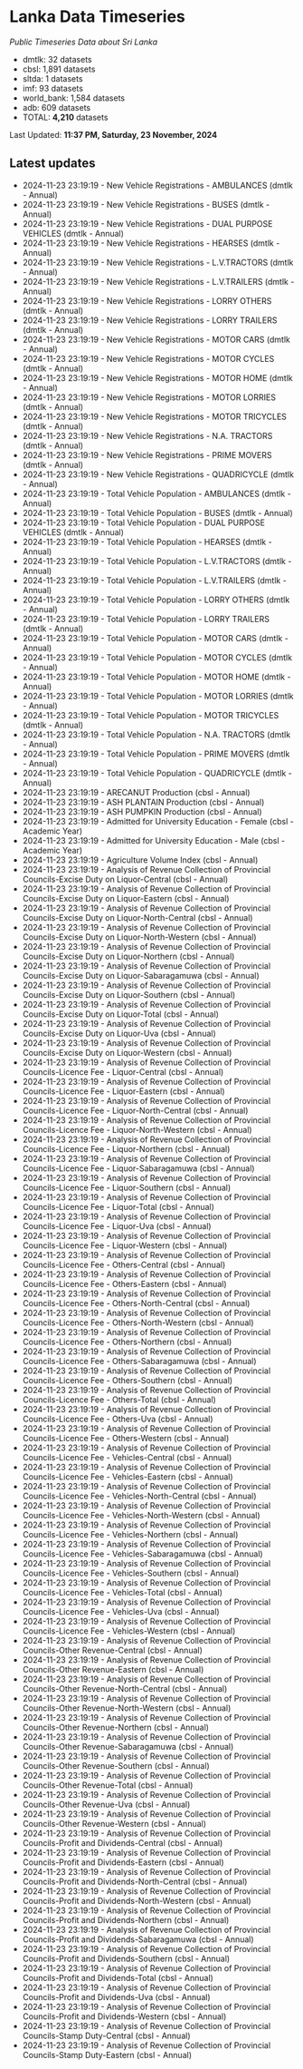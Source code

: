 # Lanka Data Timeseries
*Public Timeseries Data about Sri Lanka*

* dmtlk: 32 datasets
* cbsl: 1,891 datasets
* sltda: 1 datasets
* imf: 93 datasets
* world_bank: 1,584 datasets
* adb: 609 datasets
* TOTAL: **4,210** datasets

Last Updated: **11:37 PM, Saturday, 23 November, 2024**

## Latest updates

* 2024-11-23 23:19:19 - New Vehicle Registrations - AMBULANCES (dmtlk - Annual)
* 2024-11-23 23:19:19 - New Vehicle Registrations - BUSES (dmtlk - Annual)
* 2024-11-23 23:19:19 - New Vehicle Registrations - DUAL PURPOSE VEHICLES (dmtlk - Annual)
* 2024-11-23 23:19:19 - New Vehicle Registrations - HEARSES (dmtlk - Annual)
* 2024-11-23 23:19:19 - New Vehicle Registrations - L.V.TRACTORS (dmtlk - Annual)
* 2024-11-23 23:19:19 - New Vehicle Registrations - L.V.TRAILERS (dmtlk - Annual)
* 2024-11-23 23:19:19 - New Vehicle Registrations - LORRY OTHERS (dmtlk - Annual)
* 2024-11-23 23:19:19 - New Vehicle Registrations - LORRY TRAILERS (dmtlk - Annual)
* 2024-11-23 23:19:19 - New Vehicle Registrations - MOTOR CARS (dmtlk - Annual)
* 2024-11-23 23:19:19 - New Vehicle Registrations - MOTOR CYCLES (dmtlk - Annual)
* 2024-11-23 23:19:19 - New Vehicle Registrations - MOTOR HOME (dmtlk - Annual)
* 2024-11-23 23:19:19 - New Vehicle Registrations - MOTOR LORRIES (dmtlk - Annual)
* 2024-11-23 23:19:19 - New Vehicle Registrations - MOTOR TRICYCLES (dmtlk - Annual)
* 2024-11-23 23:19:19 - New Vehicle Registrations - N.A. TRACTORS (dmtlk - Annual)
* 2024-11-23 23:19:19 - New Vehicle Registrations - PRIME MOVERS (dmtlk - Annual)
* 2024-11-23 23:19:19 - New Vehicle Registrations - QUADRICYCLE (dmtlk - Annual)
* 2024-11-23 23:19:19 - Total Vehicle Population - AMBULANCES (dmtlk - Annual)
* 2024-11-23 23:19:19 - Total Vehicle Population - BUSES (dmtlk - Annual)
* 2024-11-23 23:19:19 - Total Vehicle Population - DUAL PURPOSE VEHICLES (dmtlk - Annual)
* 2024-11-23 23:19:19 - Total Vehicle Population - HEARSES (dmtlk - Annual)
* 2024-11-23 23:19:19 - Total Vehicle Population - L.V.TRACTORS (dmtlk - Annual)
* 2024-11-23 23:19:19 - Total Vehicle Population - L.V.TRAILERS (dmtlk - Annual)
* 2024-11-23 23:19:19 - Total Vehicle Population - LORRY OTHERS (dmtlk - Annual)
* 2024-11-23 23:19:19 - Total Vehicle Population - LORRY TRAILERS (dmtlk - Annual)
* 2024-11-23 23:19:19 - Total Vehicle Population - MOTOR CARS (dmtlk - Annual)
* 2024-11-23 23:19:19 - Total Vehicle Population - MOTOR CYCLES (dmtlk - Annual)
* 2024-11-23 23:19:19 - Total Vehicle Population - MOTOR HOME (dmtlk - Annual)
* 2024-11-23 23:19:19 - Total Vehicle Population - MOTOR LORRIES (dmtlk - Annual)
* 2024-11-23 23:19:19 - Total Vehicle Population - MOTOR TRICYCLES (dmtlk - Annual)
* 2024-11-23 23:19:19 - Total Vehicle Population - N.A. TRACTORS (dmtlk - Annual)
* 2024-11-23 23:19:19 - Total Vehicle Population - PRIME MOVERS (dmtlk - Annual)
* 2024-11-23 23:19:19 - Total Vehicle Population - QUADRICYCLE (dmtlk - Annual)
* 2024-11-23 23:19:19 - ARECANUT Production (cbsl - Annual)
* 2024-11-23 23:19:19 - ASH PLANTAIN Production (cbsl - Annual)
* 2024-11-23 23:19:19 - ASH PUMPKIN Production (cbsl - Annual)
* 2024-11-23 23:19:19 - Admitted for University Education - Female (cbsl - Academic Year)
* 2024-11-23 23:19:19 - Admitted for University Education - Male (cbsl - Academic Year)
* 2024-11-23 23:19:19 - Agriculture Volume Index (cbsl - Annual)
* 2024-11-23 23:19:19 - Analysis of Revenue Collection of Provincial Councils-Excise Duty on Liquor-Central (cbsl - Annual)
* 2024-11-23 23:19:19 - Analysis of Revenue Collection of Provincial Councils-Excise Duty on Liquor-Eastern (cbsl - Annual)
* 2024-11-23 23:19:19 - Analysis of Revenue Collection of Provincial Councils-Excise Duty on Liquor-North-Central (cbsl - Annual)
* 2024-11-23 23:19:19 - Analysis of Revenue Collection of Provincial Councils-Excise Duty on Liquor-North-Western (cbsl - Annual)
* 2024-11-23 23:19:19 - Analysis of Revenue Collection of Provincial Councils-Excise Duty on Liquor-Northern (cbsl - Annual)
* 2024-11-23 23:19:19 - Analysis of Revenue Collection of Provincial Councils-Excise Duty on Liquor-Sabaragamuwa (cbsl - Annual)
* 2024-11-23 23:19:19 - Analysis of Revenue Collection of Provincial Councils-Excise Duty on Liquor-Southern (cbsl - Annual)
* 2024-11-23 23:19:19 - Analysis of Revenue Collection of Provincial Councils-Excise Duty on Liquor-Total (cbsl - Annual)
* 2024-11-23 23:19:19 - Analysis of Revenue Collection of Provincial Councils-Excise Duty on Liquor-Uva (cbsl - Annual)
* 2024-11-23 23:19:19 - Analysis of Revenue Collection of Provincial Councils-Excise Duty on Liquor-Western (cbsl - Annual)
* 2024-11-23 23:19:19 - Analysis of Revenue Collection of Provincial Councils-Licence Fee - Liquor-Central (cbsl - Annual)
* 2024-11-23 23:19:19 - Analysis of Revenue Collection of Provincial Councils-Licence Fee - Liquor-Eastern (cbsl - Annual)
* 2024-11-23 23:19:19 - Analysis of Revenue Collection of Provincial Councils-Licence Fee - Liquor-North-Central (cbsl - Annual)
* 2024-11-23 23:19:19 - Analysis of Revenue Collection of Provincial Councils-Licence Fee - Liquor-North-Western (cbsl - Annual)
* 2024-11-23 23:19:19 - Analysis of Revenue Collection of Provincial Councils-Licence Fee - Liquor-Northern (cbsl - Annual)
* 2024-11-23 23:19:19 - Analysis of Revenue Collection of Provincial Councils-Licence Fee - Liquor-Sabaragamuwa (cbsl - Annual)
* 2024-11-23 23:19:19 - Analysis of Revenue Collection of Provincial Councils-Licence Fee - Liquor-Southern (cbsl - Annual)
* 2024-11-23 23:19:19 - Analysis of Revenue Collection of Provincial Councils-Licence Fee - Liquor-Total (cbsl - Annual)
* 2024-11-23 23:19:19 - Analysis of Revenue Collection of Provincial Councils-Licence Fee - Liquor-Uva (cbsl - Annual)
* 2024-11-23 23:19:19 - Analysis of Revenue Collection of Provincial Councils-Licence Fee - Liquor-Western (cbsl - Annual)
* 2024-11-23 23:19:19 - Analysis of Revenue Collection of Provincial Councils-Licence Fee - Others-Central (cbsl - Annual)
* 2024-11-23 23:19:19 - Analysis of Revenue Collection of Provincial Councils-Licence Fee - Others-Eastern (cbsl - Annual)
* 2024-11-23 23:19:19 - Analysis of Revenue Collection of Provincial Councils-Licence Fee - Others-North-Central (cbsl - Annual)
* 2024-11-23 23:19:19 - Analysis of Revenue Collection of Provincial Councils-Licence Fee - Others-North-Western (cbsl - Annual)
* 2024-11-23 23:19:19 - Analysis of Revenue Collection of Provincial Councils-Licence Fee - Others-Northern (cbsl - Annual)
* 2024-11-23 23:19:19 - Analysis of Revenue Collection of Provincial Councils-Licence Fee - Others-Sabaragamuwa (cbsl - Annual)
* 2024-11-23 23:19:19 - Analysis of Revenue Collection of Provincial Councils-Licence Fee - Others-Southern (cbsl - Annual)
* 2024-11-23 23:19:19 - Analysis of Revenue Collection of Provincial Councils-Licence Fee - Others-Total (cbsl - Annual)
* 2024-11-23 23:19:19 - Analysis of Revenue Collection of Provincial Councils-Licence Fee - Others-Uva (cbsl - Annual)
* 2024-11-23 23:19:19 - Analysis of Revenue Collection of Provincial Councils-Licence Fee - Others-Western (cbsl - Annual)
* 2024-11-23 23:19:19 - Analysis of Revenue Collection of Provincial Councils-Licence Fee - Vehicles-Central (cbsl - Annual)
* 2024-11-23 23:19:19 - Analysis of Revenue Collection of Provincial Councils-Licence Fee - Vehicles-Eastern (cbsl - Annual)
* 2024-11-23 23:19:19 - Analysis of Revenue Collection of Provincial Councils-Licence Fee - Vehicles-North-Central (cbsl - Annual)
* 2024-11-23 23:19:19 - Analysis of Revenue Collection of Provincial Councils-Licence Fee - Vehicles-North-Western (cbsl - Annual)
* 2024-11-23 23:19:19 - Analysis of Revenue Collection of Provincial Councils-Licence Fee - Vehicles-Northern (cbsl - Annual)
* 2024-11-23 23:19:19 - Analysis of Revenue Collection of Provincial Councils-Licence Fee - Vehicles-Sabaragamuwa (cbsl - Annual)
* 2024-11-23 23:19:19 - Analysis of Revenue Collection of Provincial Councils-Licence Fee - Vehicles-Southern (cbsl - Annual)
* 2024-11-23 23:19:19 - Analysis of Revenue Collection of Provincial Councils-Licence Fee - Vehicles-Total (cbsl - Annual)
* 2024-11-23 23:19:19 - Analysis of Revenue Collection of Provincial Councils-Licence Fee - Vehicles-Uva (cbsl - Annual)
* 2024-11-23 23:19:19 - Analysis of Revenue Collection of Provincial Councils-Licence Fee - Vehicles-Western (cbsl - Annual)
* 2024-11-23 23:19:19 - Analysis of Revenue Collection of Provincial Councils-Other Revenue-Central (cbsl - Annual)
* 2024-11-23 23:19:19 - Analysis of Revenue Collection of Provincial Councils-Other Revenue-Eastern (cbsl - Annual)
* 2024-11-23 23:19:19 - Analysis of Revenue Collection of Provincial Councils-Other Revenue-North-Central (cbsl - Annual)
* 2024-11-23 23:19:19 - Analysis of Revenue Collection of Provincial Councils-Other Revenue-North-Western (cbsl - Annual)
* 2024-11-23 23:19:19 - Analysis of Revenue Collection of Provincial Councils-Other Revenue-Northern (cbsl - Annual)
* 2024-11-23 23:19:19 - Analysis of Revenue Collection of Provincial Councils-Other Revenue-Sabaragamuwa (cbsl - Annual)
* 2024-11-23 23:19:19 - Analysis of Revenue Collection of Provincial Councils-Other Revenue-Southern (cbsl - Annual)
* 2024-11-23 23:19:19 - Analysis of Revenue Collection of Provincial Councils-Other Revenue-Total (cbsl - Annual)
* 2024-11-23 23:19:19 - Analysis of Revenue Collection of Provincial Councils-Other Revenue-Uva (cbsl - Annual)
* 2024-11-23 23:19:19 - Analysis of Revenue Collection of Provincial Councils-Other Revenue-Western (cbsl - Annual)
* 2024-11-23 23:19:19 - Analysis of Revenue Collection of Provincial Councils-Profit and Dividends-Central (cbsl - Annual)
* 2024-11-23 23:19:19 - Analysis of Revenue Collection of Provincial Councils-Profit and Dividends-Eastern (cbsl - Annual)
* 2024-11-23 23:19:19 - Analysis of Revenue Collection of Provincial Councils-Profit and Dividends-North-Central (cbsl - Annual)
* 2024-11-23 23:19:19 - Analysis of Revenue Collection of Provincial Councils-Profit and Dividends-North-Western (cbsl - Annual)
* 2024-11-23 23:19:19 - Analysis of Revenue Collection of Provincial Councils-Profit and Dividends-Northern (cbsl - Annual)
* 2024-11-23 23:19:19 - Analysis of Revenue Collection of Provincial Councils-Profit and Dividends-Sabaragamuwa (cbsl - Annual)
* 2024-11-23 23:19:19 - Analysis of Revenue Collection of Provincial Councils-Profit and Dividends-Southern (cbsl - Annual)
* 2024-11-23 23:19:19 - Analysis of Revenue Collection of Provincial Councils-Profit and Dividends-Total (cbsl - Annual)
* 2024-11-23 23:19:19 - Analysis of Revenue Collection of Provincial Councils-Profit and Dividends-Uva (cbsl - Annual)
* 2024-11-23 23:19:19 - Analysis of Revenue Collection of Provincial Councils-Profit and Dividends-Western (cbsl - Annual)
* 2024-11-23 23:19:19 - Analysis of Revenue Collection of Provincial Councils-Stamp Duty-Central (cbsl - Annual)
* 2024-11-23 23:19:19 - Analysis of Revenue Collection of Provincial Councils-Stamp Duty-Eastern (cbsl - Annual)